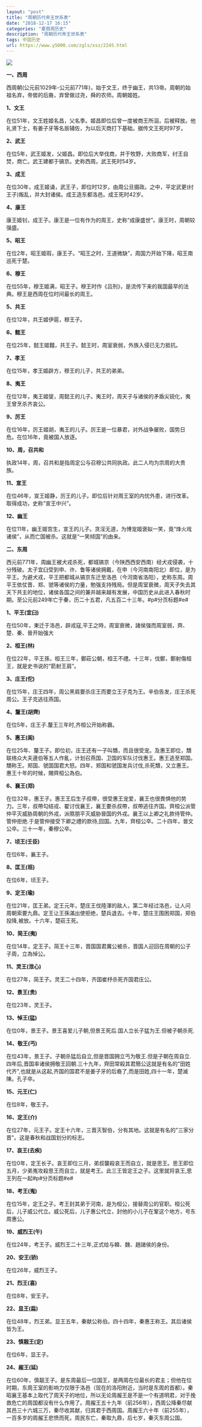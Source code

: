 ```yaml
---
layout: "post"
title: "周朝历代帝王世系表"
date: "2018-12-17 16:15"
categories: "夏商周历史"
description: "周朝历代帝王世系表"
tags: 中国历史
url: https://www.y5000.com/zgls/xsz/2245.html
---
```






**[![](https://img.y5000.com/uploads/allimg/160326/4-160326231R13G.jpg)](https://www.y5000.com)**

**一、西周**

西周朝(公元前1029年-公元前771年)，始于文王，终于幽王，共13帝。周朝的始祖名弃，帝喾的后裔，弃曾做过尧，舜的农师。周朝姬姓。

**1、文王**

在位51年，文王姓姬名昌，父名季。姬昌即位后曾一度被商王所泅，后被释放。他礼贤下士，有姜子牙等名辰辅佐，为以后灭商打下基础。据传文王死时97岁。

**2、武王**

在位5年，武王姬发，父姬昌。即位后大举伐商，并于牧野，大败商军，纣王自焚，商亡。武王建都于镐京。史称西周。武王死时54岁。

**3、成王**

在位30年，成王姬诵，武王子，即位时12岁。由周公旦摄政。之中，平定武更(纣王子)叛乱，并大封诸侯。成王造东都洛邑。成王死时42岁。

**4、康王**

康王姬钊，成王子。康王是一位有作为的周王，史称“成康盛世”。康王时，周朝较强盛。

**5、昭王**

在位2年，昭王姬瑕，康王子。“昭王之时，王道微缺”，周国力开始下降，昭王南巡死于楚。

**6、穆王**

在位55年，穆王姬满，昭王子。穆王时作《吕刑》，是流传下来的我国最早的法典。穆王是西周在位时间最长的周王。

**5、共王**

在位12年，共王姬伊扈，穆王子。

**6、懿王**

在位25年，懿王姬囏，共王子。懿王时，周室衰弱，外族入侵已无力抵抗。

**7、孝王**

在位15年，孝王姬辟方，穆王的儿子，共王的弟弟。

**8、夷王**

在位12年，夷王姬燮，周懿王的儿子。夷王时，周天子与诸侯的矛盾尖锐化，夷王曾烹杀齐哀公。

**9、厉王**

在位16年，厉王姬胡，夷王的儿子。厉王是一位暴君，对外战争屡败，国势日危。在位16年，竟被国人放逐。

**10、周，召共和**

执政14年，周，召共和是指周定公与召穆公共同执政。此二人均为宗周的大贵族。

**11、宣王**

在位46年，宣王姬静，厉王的儿子。即位后针对周王室的内忧外患，进行改革。取得成功，史称“宣王中兴”。

**12、幽王**

在位11年，幽王姬宫生，宣王的儿子。贪淫无道，为博宠姬褒姒一笑，竟“烽火戏诸侯”，从而亡国被杀。这就是“一笑倾国”的由来。

**二、东周**

西元前771年，周幽王被犬戎杀死，都城镐京（今陕西西安西南）经犬戎侵袭，十分残破。太子宜臼受到申、许、鲁等诸侯拥戴，在申（今河南南阳北）即位，是为平王。为避犬戎，平王把都城从镐京东迁至洛邑（今河南省洛阳），史称东周。周平王依仗晋、郑、虢等诸侯的力量，勉强支持残局。但是周室衰微，周天子失去其天下共主的地位，诸侯各国之间的兼并越来越有发展，中国历史从此进入春秋时期。至公元前249年亡于秦，历二十五君，凡五百二十三年。#p#分页标题#e#

**1、平王(宜臼)**

在位50年，東迁于洛邑，辟戎寇,平王之時，周室衰微，諸侯强而周室弱，齊、楚、秦、晉开始强大

**2、桓王(林)**

在位22年，平王孫，桓王三年，鄭莊公朝，桓王不禮。十三年，伐鄭，鄭射傷桓王，就是史书说的“箭射王肩”。

**3、庄王(佗)**

在位15年，庄王四年，周公黑肩要杀庄王而要立王子克为王。辛伯告发，庄王杀死周公。王子克逃往燕国。

**4、釐王(胡齊)**

在位5年，庄王子.釐王三年时,齐桓公开始称霸。

**5、惠王(阆)**

在位25年、釐王子。即位初，庄王还有一子叫穨，而且很受宠。及惠王即位，穨联络众大夫邊伯等五人作亂，计划召燕国、卫国的军队讨伐惠王。惠王逃至郑国。穨称王。郑国、虢国国君大怒。四年，郑国和虢国发兵讨伐,杀死穨，又立惠王。惠王十年的时候，賜齊桓公為伯。

**6、襄王(郑)**

在位32年，惠王子。惠王王后生子叔帶，很受惠王宠爱，襄王也很畏惧他的势力。三年，叔帶勾结戎、翟讨伐襄王，襄王要杀叔帶，叔帶逃往齐国。齊桓公派管仲平灭威胁周朝的外戎，派隰朋平灭威胁晉国的外戎。襄王以上卿之礼款待管仲。管仲拒绝.于是管仲接受下卿之禮的款待,回国。九年，齊桓公卒。二十四年，晉文公卒。三十一年，秦穆公卒。

**7、顷王(壬臣)**

在位6年，襄王子。

**8、匡王(班)**

在位6年，顷王子。

**9、定王(瑜)**

在位21年，匡王弟。定王元年，楚庄王伐陸渾的敌人，第二年经过洛邑，让人问周朝索要九鼎。定王让王孫滿出使拒绝，楚兵退去。十年，楚庄王围困郑国，郑伯投降,被放。十六年，楚莊王死。

**10、简王(夷)**

在位14年，定王子。简王十三年，晋国国君厲公被杀，晋国人迎回在周朝的公子子周，立為悼公。

**11、灵王(泄心)**

在位27年，简王子。灵王二十四年，齐国崔杼杀死齐国君庄公。

**12、景王(贵)**

在位23年，灵王子。

**13、悼王(猛)**

在位0年，景王子。景王喜爱儿子朝,但景王死后.国人立长子猛为王.但被子朝杀死.

**14、敬王(丐)**

在位43年，景王子。子朝杀猛后自立,但是晋国拥立丐为敬王.但是子朝在周自立.四年后,晋国率诸侯拥敬王回朝.三十九年，齊田常殺其君簡公这就是有名的"田姓代齐",也就是从这起,齐国的国君不是姜子牙的后裔了,而是田姓,四十一年，楚滅陳。孔子卒。

**15、元王(仁)**

在位8年，敬王子。

**16、定王(介)**

在位27年，元王子。定王十六年，三晋灭智伯，分有其地。这就是有名的"三家分晋"。这是春秋和战国划分的标志。

**17、哀王(去疾)**

在位0年，定王长子。哀王即位三月，弟叔襲殺哀王而自立，就是思王。思王即位五月，少弟嵬攻殺思王而自立，就是考王。此三王皆定王之子。这里就将哀王,思王列在一起#p#分页标题#e#

**18、考王(嵬)**

在位15年，定王之子。考王封其弟于河南，是为桓公，接替周公的官职。桓公死后，儿子威公代立。威公死后，儿子惠公代立，封他的小儿子在鞏这个地方，号东周惠公。

**19、威烈王(午)**

在位24年，考王子。威烈王二十三年,正式给与韓、魏、趙諸侯的身份。

**20、安王(骄)**

在位26年，威烈王子。

**21、烈王(喜)**

在位8年，安王子。

**22、显王(扁)**

在位48年，烈王弟。显王五年，秦献公称伯。四十四年，秦惠王称王。其后诸侯皆为王。

**23、慎靓王(定)**

在位6年，显王子。

**24、赧王(延)**

在位60年，慎靓王子。是东周最后一位国王，是两周在位最长的君主；但他在位时期，东周王室的影响力仅限于洛邑（现在的洛阳附近，当时是东周的首都）。秦昭襄王基本上取代了周天子的地位，所以无论周赧王是不是一个有道明君，对于挽救危亡的周国都没有什么作用了。周赧王五十九年（前256年），西周公降秦尽献其邑三十六城三万，秦尽收其献，归其君于西周国。周赧王六十年（前255年），一百多岁的周赧王悲愤而死，周民东亡，秦取九鼎，后七岁，秦灭东周公国。
